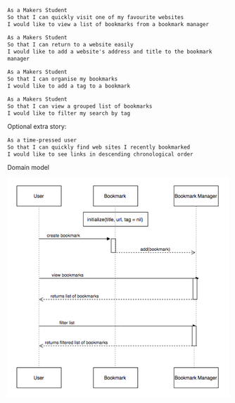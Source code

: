 ```
As a Makers Student
So that I can quickly visit one of my favourite websites
I would like to view a list of bookmarks from a bookmark manager
```
```
As a Makers Student
So that I can return to a website easily
I would like to add a website's address and title to the bookmark manager
```
```
As a Makers Student
So that I can organise my bookmarks
I would like to add a tag to a bookmark
```
```
As a Makers Student
So that I can view a grouped list of bookmarks
I would like to filter my search by tag
```
Optional extra story:
```
As a time-pressed user
So that I can quickly find web sites I recently bookmarked
I would like to see links in descending chronological order
```
Domain model

![Alt text](https://github.com/JessicaBarclay/bookmark_manager/blob/master/domain_model/diagram.png "diagram")
